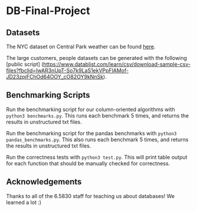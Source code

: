 # DB-Final-Project

## Datasets

The NYC dataset on Central Park weather can be found [here](https://raw.githubusercontent.com/toddwschneider/nyc-taxi-data/master/data/central_park_weather.csv).

The large customers, people datasets can be generated with the following [public script] (https://www.datablist.com/learn/csv/download-sample-csv-files?fbclid=IwAR3nUpT-So7k9LaS1ekVPpFlAMof-JD23zpjFChOd64OOY_cO82OY9kNnSk).

## Benchmarking Scripts

Run the benchmarking script for our column-oriented algorithms with `python3 benchmarks.py`. This runs each benchmark 5 times, and returns the results in unstructured txt files.

Run the benchmarking script for the pandas benchmarks with `python3 pandas_benchmarks.py`. This also runs each benchmark 5 times, and returns the results in unstructured txt files.

Run the correctness tests with `python3 test.py`. This will print table output for each function that should be manually checked for correctness.

## Acknowledgements

Thanks to all of the 6.5830 staff for teaching us about databases! We learned a lot :)